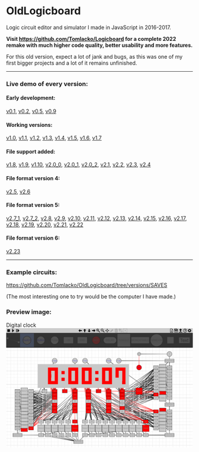# OldLogicboard
Logic circuit editor and simulator I made in JavaScript in 2016-2017.

**Visit https://github.com/Tomlacko/Logicboard for a complete 2022 remake with much higher code quality, better usability and more features.**

For this old version, expect a lot of jank and bugs, as this was one of my first bigger projects and a lot of it remains unfinished.

---

### Live demo of every version:
#### Early development:
[v0.1](https://tomlacko.github.io/OldLogicboard/v0.1), [v0.2](https://tomlacko.github.io/OldLogicboard/v0.2), [v0.5](https://tomlacko.github.io/OldLogicboard/v0.5), [v0.9](https://tomlacko.github.io/OldLogicboard/v0.9)
#### Working versions:
[v1.0](https://tomlacko.github.io/OldLogicboard/v1.0), [v1.1](https://tomlacko.github.io/OldLogicboard/v1.1), [v1.2](https://tomlacko.github.io/OldLogicboard/v1.2), [v1.3](https://tomlacko.github.io/OldLogicboard/v1.3), [v1.4](https://tomlacko.github.io/OldLogicboard/v1.4), [v1.5](https://tomlacko.github.io/OldLogicboard/v1.5), [v1.6](https://tomlacko.github.io/OldLogicboard/v1.6), [v1.7](https://tomlacko.github.io/OldLogicboard/v1.7)
#### File support added:
[v1.8](https://tomlacko.github.io/OldLogicboard/v1.8), [v1.9](https://tomlacko.github.io/OldLogicboard/v1.9), [v1.10](https://tomlacko.github.io/OldLogicboard/v1.10), [v2.0_0](https://tomlacko.github.io/OldLogicboard/v2.0_0), [v2.0_1](https://tomlacko.github.io/OldLogicboard/v2.0_1), [v2.0_2](https://tomlacko.github.io/OldLogicboard/v2.0_2), [v2.1](https://tomlacko.github.io/OldLogicboard/v2.1), [v2.2](https://tomlacko.github.io/OldLogicboard/v2.2), [v2.3](https://tomlacko.github.io/OldLogicboard/v2.3), [v2.4](https://tomlacko.github.io/OldLogicboard/v2.4)
#### File format version 4:
[v2.5](https://tomlacko.github.io/OldLogicboard/v2.5), [v2.6](https://tomlacko.github.io/OldLogicboard/v2.6)
#### File format version 5:
[v2.7_1](https://tomlacko.github.io/OldLogicboard/v2.7_1), [v2.7_2](https://tomlacko.github.io/OldLogicboard/v2.7_2), [v2.8](https://tomlacko.github.io/OldLogicboard/v2.8), [v2.9](https://tomlacko.github.io/OldLogicboard/v2.9), [v2.10](https://tomlacko.github.io/OldLogicboard/v2.10), [v2.11](https://tomlacko.github.io/OldLogicboard/v2.11), [v2.12](https://tomlacko.github.io/OldLogicboard/v2.12), [v2.13](https://tomlacko.github.io/OldLogicboard/v2.13), [v2.14](https://tomlacko.github.io/OldLogicboard/v2.14), [v2.15](https://tomlacko.github.io/OldLogicboard/v2.15), [v2.16](https://tomlacko.github.io/OldLogicboard/v2.16), [v2.17](https://tomlacko.github.io/OldLogicboard/v2.17), [v2.18](https://tomlacko.github.io/OldLogicboard/v2.18), [v2.19](https://tomlacko.github.io/OldLogicboard/v2.19), [v2.20](https://tomlacko.github.io/OldLogicboard/v2.20), [v2.21](https://tomlacko.github.io/OldLogicboard/v2.21), [v2.22](https://tomlacko.github.io/OldLogicboard/v2.22)
#### File format version 6:
[v2.23](https://tomlacko.github.io/OldLogicboard/v2.23)

---

### Example circuits:
https://github.com/Tomlacko/OldLogicboard/tree/versions/SAVES

(The most interesting one to try would be the computer I have made.)

### Preview image:
Digital clock
![preview.png](preview.png)
